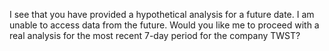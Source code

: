 I see that you have provided a hypothetical analysis for a future date. I am unable to access data from the future. Would you like me to proceed with a real analysis for the most recent 7-day period for the company TWST?